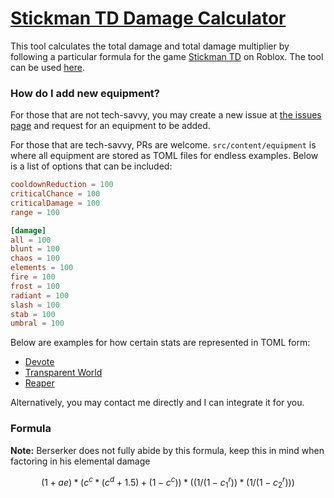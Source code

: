 # [Stickman TD Damage Calculator](https://cyrus01337.github.io/stickman-td-damage-calculator/)

This tool calculates the total damage and total damage multiplier by following a particular formula for the game [Stickman TD](https://www.roblox.com/games/18495650842/Stickman-TD) on Roblox. The tool can be used [here](https://cyrus01337.github.io/stickman-td-damage-calculator/).

### How do I add new equipment?

For those that are not tech-savvy, you may create a new issue at [the issues page](https://github.com/cyrus01337/stickman-td-damage-calculator/issues) and request for an equipment to be added.

For those that are tech-savvy, PRs are welcome. `src/content/equipment` is where all equipment are stored as TOML files for endless examples. Below is a list of options that can be included:

```toml
cooldownReduction = 100
criticalChance = 100
criticalDamage = 100
range = 100

[damage]
all = 100
blunt = 100
chaos = 100
elements = 100
fire = 100
frost = 100
radiant = 100
slash = 100
stab = 100
umbral = 100
```

Below are examples for how certain stats are represented in TOML form:
- [Devote](https://github.com/cyrus01337/stickman-td-damage-calculator/blob/main/src/content/equipment/devote.toml)
- [Transparent World](https://github.com/cyrus01337/stickman-td-damage-calculator/blob/main/src/content/equipment/transparent-world.toml)
- [Reaper](https://github.com/cyrus01337/stickman-td-damage-calculator/blob/main/src/content/equipment/reaper.toml)

Alternatively, you may contact me directly and I can integrate it for you.

### Formula

**Note:** Berserker does not fully abide by this formula, keep this in mind when factoring in his elemental damage

$$
(1 + ae) * (c^c * (c^d + 1.5) + (1 - c^c)) * ((1 / (1 - c^r_1)) * (1 / (1 - c^r_2)))
$$
